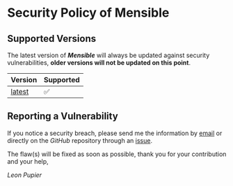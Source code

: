 # Security Policy of Mensible

## Supported Versions

The latest version of ***Mensible*** will always be updated against security vulnerabilities,
**older versions will not be updated on this point**.

| Version | Supported          |
| ------- | ------------------ |
| [latest](https://github.com/LeonPupier/Mensible/releases/latest)  | :white_check_mark: |

## Reporting a Vulnerability

If you notice a security breach, please send me the information
by [email](mailto:public_contact.l2qt6@slmail.me) or directly on the *GitHub* repository through an [issue](https://github.com/LeonPupier/Mensible/issues).

The flaw(s) will be fixed as soon as possible, thank you for your contribution and your help,

*Leon Pupier*
